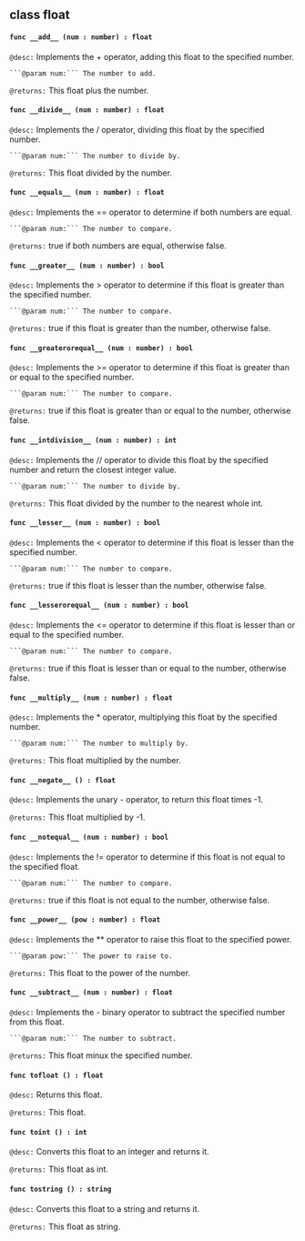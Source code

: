 ## class float

#### ```func __add__ (num : number) : float```


```@desc:``` Implements the + operator, adding this float to the specified number.

	```@param num:``` The number to add.
```@returns:``` This float plus the number.

#### ```func __divide__ (num : number) : float```


```@desc:``` Implements the / operator, dividing this float by the specified number.

	```@param num:``` The number to divide by.
```@returns:``` This float divided by the number.

#### ```func __equals__ (num : number) : float```


```@desc:``` Implements the == operator to determine if both numbers are equal.

	```@param num:``` The number to compare.
```@returns:``` true if both numbers are equal, otherwise false.

#### ```func __greater__ (num : number) : bool```


```@desc:``` Implements the > operator to determine if this float is greater than the specified number.

	```@param num:``` The number to compare.
```@returns:``` true if this float is greater than the number, otherwise false.

#### ```func __greaterorequal__ (num : number) : bool```


```@desc:``` Implements the >= operator to determine if this float is greater than or equal to the specified number.

	```@param num:``` The number to compare.
```@returns:``` true if this float is greater than or equal to the number, otherwise false.

#### ```func __intdivision__ (num : number) : int```


```@desc:``` Implements the // operator to divide this float by the specified number and return the closest integer value.

	```@param num:``` The number to divide by.
```@returns:``` This float divided by the number to the nearest whole int.

#### ```func __lesser__ (num : number) : bool```


```@desc:``` Implements the < operator to determine if this float is lesser than the specified number.

	```@param num:``` The number to compare.
```@returns:``` true if this float is lesser than the number, otherwise false.

#### ```func __lesserorequal__ (num : number) : bool```


```@desc:``` Implements the <= operator to determine if this float is lesser than or equal to the specified number.

	```@param num:``` The number to compare.
```@returns:``` true if this float is lesser than or equal to the number, otherwise false.

#### ```func __multiply__ (num : number) : float```


```@desc:``` Implements the * operator, multiplying this float by the specified number.

	```@param num:``` The number to multiply by.
```@returns:``` This float multiplied by the number.

#### ```func __negate__ () : float```


```@desc:``` Implements the unary - operator, to return this float times -1.

```@returns:``` This float multiplied by -1.

#### ```func __notequal__ (num : number) : bool```


```@desc:``` Implements the != operator to determine if this float is not equal to the specified float.

	```@param num:``` The number to compare.
```@returns:``` true if this float is not equal to the number, otherwise false.

#### ```func __power__ (pow : number) : float```


```@desc:``` Implements the ** operator to raise this float to the specified power.

	```@param pow:``` The power to raise to.
```@returns:``` This float to the power of the number.

#### ```func __subtract__ (num : number) : float```


```@desc:``` Implements the - binary operator to subtract the specified number from this float.

	```@param num:``` The number to subtract.
```@returns:``` This float minux the specified number.

#### ```func tofloat () : float```


```@desc:``` Returns this float.

```@returns:``` This float.

#### ```func toint () : int```


```@desc:``` Converts this float to an integer and returns it.

```@returns:``` This float as int.

#### ```func tostring () : string```


```@desc:``` Converts this float to a string and returns it.

```@returns:``` This float as string.


